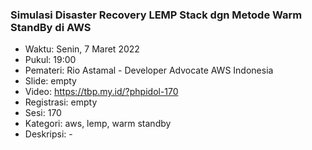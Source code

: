 ### Simulasi Disaster Recovery LEMP Stack dgn Metode Warm StandBy di AWS

- Waktu: Senin, 7 Maret 2022
- Pukul: 19:00
- Pemateri: Rio Astamal - Developer Advocate AWS Indonesia
- Slide: empty
- Video: https://tbp.my.id/?phpidol-170
- Registrasi: empty
- Sesi: 170
- Kategori: aws, lemp, warm standby
- Deskripsi: -
